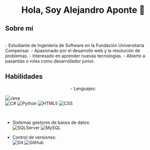 <h1 align="center"><b> Hola, Soy Alejandro Aponte 👋</b></h1>

## Sobre mí
<br>
- Estudiante de Ingeniería de Software en la Fundación Universitaria Compensar.
- Apasionado por el desarrollo web y la resolución de problemas.
- Interesado en aprender nuevas tecnologías.
- Abierto a pasantías o roles como desarrollador junior.
<br>

## Habilidades
<p align="center">
 - Lenguajes:
    
![Java](https://img.shields.io/badge/Java%20-%23ED8B00.svg?style=for-the-badge&logo=Java&logoColor=orange)  
![C#](https://img.shields.io/badge/C%20%23-%23239120.svg?style=for-the-badge&logo=c-sharp&logoColor=purple)
![Python](https://img.shields.io/badge/Python%20-%2314354C.svg?style=for-the-badge&logo=python&logoColor=white) 
![HTML5](https://img.shields.io/badge/HTML5%20-%2314354C.svg?style=for-the-badge&logo=HTML5&logoColor=orange)
![CSS](https://img.shields.io/badge/CSS%20-%2314354C.svg?style=for-the-badge&logo=css3&logoColor=blue)
    
<br>
    
- Sistemas gestores de bases de datos:<br>
    ![SQLServer](https://img.shields.io/badge/SQLServer%20-%2314354C.svg?style=for-the-badge&logo=SQLServer&logoColor=red)
    ![MySQL](https://img.shields.io/badge/MySQL%20-%2314354C.svg?style=for-the-badge&logo=MySQL&logoColor=blue)<br>
    
- Control de versiones:<br>
    ![Git](https://img.shields.io/badge/Git%20-%2314354C.svg?style=for-the-badge&logo=Git&logoColor=orange)
    ![GitHub](https://img.shields.io/badge/github-%23121011.svg?style=for-the-badge&logo=github&logoColor=white)
  
</p>


